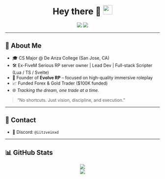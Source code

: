 <h1 align="center">
  Hey there 👋
  <img src="https://media.giphy.com/media/hvRJCLFzcasrR4ia7z/giphy.gif" width="30px"/>
</h1>

<div align="center">
  <img src="https://img.shields.io/badge/Founder-Evolve-blueviolet?style=flat-square"/>
  <img src="https://img.shields.io/badge/Focus-Trading_&_Dev-success?style=flat-square"/>
</div>

---

## 🧠 About Me

- 🎓 CS Major @ De Anza College (San Jose, CA)
- 🛠️ Ex-FiveM Serious RP server owner | Lead Dev | Full-stack Scripter (Lua / TS / Svelte)
- 🧱 Founder of **Evolve RP** – focused on high-quality immersive roleplay
- 📈 Funded Forex & Gold Trader ($100K funded)
- 🌐 *Tracking the dream, one trade at a time.*

> “No shortcuts. Just vision, discipline, and execution.”

---

## 💬 Contact

- 💬 Discord: `@iitzveinxd`

---

## 📊 GitHub Stats

<div align="center">
  <a href="https://git.io/streak-stats">
    <img src="https://github-readme-streak-stats.herokuapp.com?user=VeinDevTtv&theme=onedark&date_format=M%20j%5B%2C%20Y%5D"/>
  </a>
  <br/>
  <img src="https://github-readme-stats.vercel.app/api?username=VeinDevTtv&show_icons=true&theme=onedark"/>
  <br/>
  <img src="https://github-readme-stats.vercel.app/api/top-langs/?username=VeinDevTtv&hide_progress_
